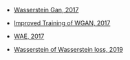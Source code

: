 * [Wasserstein Gan, 2017](https://arxiv.org/pdf/1701.07875.pdf)

* [Improved Training of WGAN, 2017](https://papers.nips.cc/paper/7159-improved-training-of-wasserstein-gans.pdf)

* [WAE, 2017](https://arxiv.org/pdf/1711.01558.pdf)

* [Wasserstein of Wasserstein loss, 2019](https://arxiv.org/pdf/1711.01558.pdf)
